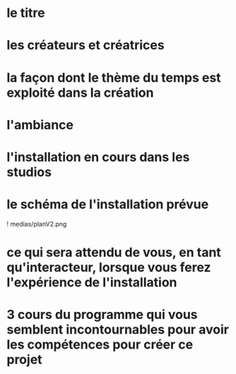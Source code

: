 # le titre

# les créateurs et créatrices
# la façon dont le thème du temps est exploité dans la création
# l'ambiance
# l'installation en cours dans les studios 
# le schéma de l'installation prévue 
! medias/planV2.png

# ce qui sera attendu de vous, en tant qu'interacteur, lorsque vous ferez l'expérience de l'installation
# 3 cours du programme qui vous semblent incontournables pour avoir les compétences pour créer ce projet
